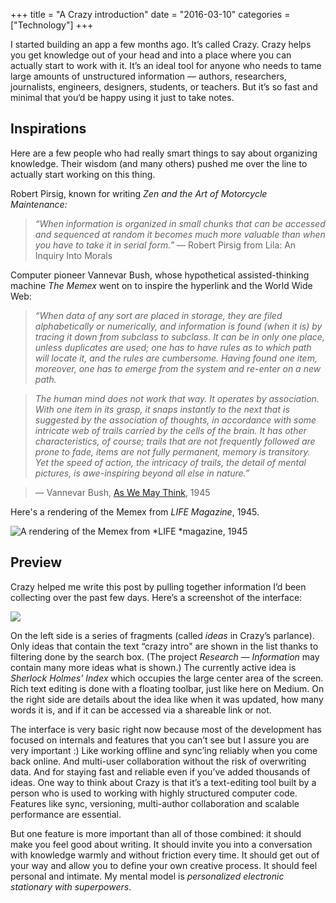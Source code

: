+++
title = "A Crazy introduction"
date = "2016-03-10"
categories = ["Technology"]
+++

I started building an app a few months ago. It’s called Crazy. Crazy helps you get knowledge out of your head and into a place where you can actually start to work with it. It’s an ideal tool for anyone who needs to tame large amounts of unstructured information — authors, researchers, journalists, engineers, designers, students, or teachers. But it’s so fast and minimal that you‘d be happy using it just to take notes.

## Inspirations

Here are a few people who had really smart things to say about organizing knowledge. Their wisdom (and many others) pushed me over the line to actually start working on this thing.

Robert Pirsig, known for writing *Zen and the Art of Motorcycle Maintenance:*

> *“When information is organized in small chunks that can be accessed and sequenced at random it becomes much more valuable than when you have to take it in serial form.”*
> — Robert Pirsig from Lila: An Inquiry Into Morals

Computer pioneer Vannevar Bush, whose hypothetical assisted-thinking machine *The Memex* went on to inspire the hyperlink and the World Wide Web:

> *“When data of any sort are placed in storage, they are filed alphabetically or numerically, and information is found (when it is) by tracing it down from subclass to subclass. It can be in only one place, unless duplicates are used; one has to have rules as to which path will locate it, and the rules are cumbersome. Having found one item, moreover, one has to emerge from the system and re-enter on a new path.*

> *The human mind does not work that way. It operates by association. With one item in its grasp, it snaps instantly to the next that is suggested by the association of thoughts, in accordance with some intricate web of trails carried by the cells of the brain. It has other characteristics, of course; trails that are not frequently followed are prone to fade, items are not fully permanent, memory is transitory. Yet the speed of action, the intricacy of trails, the detail of mental pictures, is awe-inspiring beyond all else in nature.”*

> — Vannevar Bush, [As We May Think](http://www.theatlantic.com/magazine/archive/1945/07/as-we-may-think/303881/), 1945

Here's a rendering of the Memex from *LIFE Magazine*, 1945.

![A rendering of the Memex from *LIFE *magazine, 1945](/images/memex-vannevar-bush.jpeg)

## Preview

Crazy helped me write this post by pulling together information I’d been collecting over the past few days. Here’s a screenshot of the interface:

![](/images/crazy-sherlock-holmes.png)

On the left side is a series of fragments (called *ideas* in Crazy’s parlance). Only ideas that contain the text “crazy intro" are shown in the list thanks to filtering done by the search box. (The project *Research — Information* may contain many more ideas what is shown.) The currently active idea is *Sherlock Holmes’ Index* which occupies the large center area of the screen. Rich text editing is done with a floating toolbar, just like here on Medium. On the right side are details about the idea like when it was updated, how many words it is, and if it can be accessed via a shareable link or not.

The interface is very basic right now because most of the development has focused on internals and features that you can’t see but I assure you are very important :) Like working offline and sync’ing reliably when you come back online. And multi-user collaboration without the risk of overwriting data. And for staying fast and reliable even if you’ve added thousands of ideas. One way to think about Crazy is that it’s a text-editing tool built by a person who is used to working with highly structured computer code. Features like sync, versioning, multi-author collaboration and scalable performance are essential.

But one feature is more important than all of those combined: it should make you feel good about writing. It should invite you into a conversation with knowledge warmly and without friction every time. It should get out of your way and allow you to define your own creative process. It should feel personal and intimate. My mental model is *personalized electronic stationary with superpowers*.
